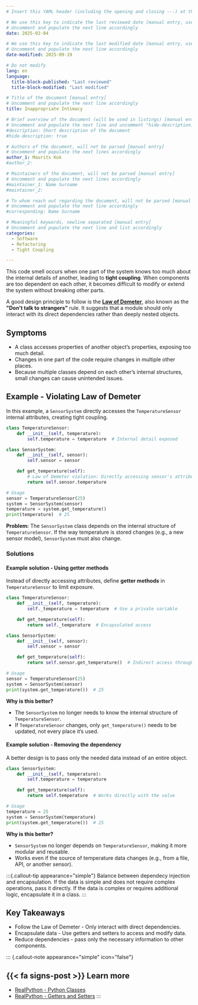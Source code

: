 ```yaml
---
# Insert this YAML header (including the opening and closing ---) at the beginning of the document and fill it out accordingly

# We use this key to indicate the last reviewed date [manual entry, use YYYY-MM-DD]
# Uncomment and populate the next line accordingly
date: 2025-02-04

# We use this key to indicate the last modified date [manual entry, use YYYY-MM-DD]
# Uncomment and populate the next line accordingly
date-modified: 2025-09-19

# Do not modify
lang: en
language: 
  title-block-published: "Last reviewed"
  title-block-modified: "Last modified"

# Title of the document [manual entry]
# Uncomment and populate the next line accordingly
title: Inappropriate Intimacy

# Brief overview of the document (will be used in listings) [manual entry]
# Uncomment and populate the next line and uncomment "hide-description: true".
#description: Short description of the document
#hide-description: true

# Authors of the document, will not be parsed [manual entry]
# Uncomment and populate the next lines accordingly
author_1: Maurits Kok
#author_2:

# Maintainers of the document, will not be parsed [manual entry]
# Uncomment and populate the next lines accordingly
#maintainer_1: Name Surname
#maintainer_2:

# To whom reach out regarding the document, will not be parsed [manual entry]
# Uncomment and populate the next line accordingly
#corresponding: Name Surname

# Meaningful keywords, newline separated [manual entry]
# Uncomment and populate the next line and list accordingly
categories: 
  - Software
  - Refactoring
  - Tight Coupling

---
```


This code smell occurs when one part of the system knows too much about the internal details of another, leading to **tight coupling**. When components are too dependent on each other, it becomes difficult to modify or extend the system without breaking other parts.

A good design principle to follow is the [**Law of Demeter**](https://en.wikipedia.org/wiki/Law_of_Demeter), also known as the **"Don't talk to strangers"** rule. It suggests that a module should only interact with its direct dependencies rather than deeply nested objects.

## Symptoms
- A class accesses properties of another object’s properties, exposing too much detail.
- Changes in one part of the code require changes in multiple other places.
- Because multiple classes depend on each other’s internal structures, small changes can cause unintended issues.

## Example - Violating Law of Demeter
In this example, a `SensorSystem` directly accesses the `TemperatureSensor` internal attributes, creating tight coupling.
```python
class TemperatureSensor:
    def __init__(self, temperature):
        self.temperature = temperature  # Internal detail exposed

class SensorSystem:
    def __init__(self, sensor):
        self.sensor = sensor

    def get_temperature(self):
        # Law of Demeter violation: Directly accessing sensor's attribute
        return self.sensor.temperature

# Usage
sensor = TemperatureSensor(25)
system = SensorSystem(sensor) 
temperature = system.get_temperature()
print(temperature)  # 25
```
**Problem:** The `SensorSystem` class depends on the internal structure of `TemperatureSensor`. If the way temperature is stored changes (e.g., a new sensor model), `SensorSystem` must also change.


### Solutions

#### Example solution - Using getter methods
Instead of directly accessing attributes, define **getter methods** in `TemperatureSensor` to limit exposure.

```python
class TemperatureSensor:
    def __init__(self, temperature):
        self._temperature = temperature  # Use a private variable

    def get_temperature(self):
        return self._temperature  # Encapsulated access

class SensorSystem:
    def __init__(self, sensor):
        self.sensor = sensor

    def get_temperature(self):
        return self.sensor.get_temperature()  # Indirect access through method

# Usage
sensor = TemperatureSensor(25)
system = SensorSystem(sensor)
print(system.get_temperature())  # 25
```
**Why is this better?**

- The `SensorSystem` no longer needs to know the internal structure of `TemperatureSensor`.
- If `TemperatureSensor` changes, only `get_temperature()` needs to be updated, not every place it’s used.


#### Example solution - Removing the dependency
A better design is to pass only the needed data instead of an entire object.
```python
class SensorSystem:
    def __init__(self, temperature):
        self.temperature = temperature

    def get_temperature(self):
        return self.temperature  # Works directly with the value

# Usage
temperature = 25
system = SensorSystem(temperature)
print(system.get_temperature())  # 25
```
**Why is this better?**

- `SensorSystem` no longer depends on `TemperatureSensor`, making it more modular and reusable.
- Works even if the source of temperature data changes (e.g., from a file, API, or another sensor).

:::{.callout-tip appearance="simple"}
Balance between dependecy injection and encapsulation. If the data is simple and does not require complex operations, pass it directly. If the data is complex or requires additional logic, encapsulate it in a class.
:::

## Key Takeaways
- Follow the Law of Demeter - Only interact with direct dependencies.
- Encapsulate data - Use getters and setters to access and modify data.
- Reduce dependencies - pass only the necessary information to other components.

::: {.callout-note appearance="simple" icon="false"}
## {{< fa signs-post >}} Learn more
- [RealPython - Python Classes](https://realpython.com/python-classes/)
- [RealPython - Getters and Setters](https://realpython.com/python-getter-setter/)
:::